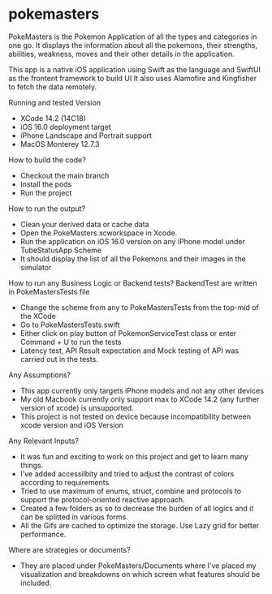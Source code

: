 # pokemasters

PokeMasters is the Pokemon Application of all the types and categories in one go. It displays the information about all the pokemons, their strengths, abilities, weakness, moves and their other details in the application.

This app is a native iOS application using Swift as the language and SwiftUI as the frontent framework to build UI
It also uses Alamofire and Kingfisher to fetch the data remotely.

Running and tested Version
 - XCode 14.2 (14C18)
 - iOS 16.0 deployment target
 - iPhone Landscape and Portrait support
 - MacOS Monterey 12.7.3

How to build the code?
 - Checkout the main branch
 - Install the pods
 - Run the project

How to run the output?
 - Clean your derived data or cache data
 - Open the PokeMasters.xcworkspace in Xcode.
 - Run the application on iOS 16.0 version on any iPhone model under TubeStatusApp Scheme
 - It should display the list of all the Pokemons and their images in the simulator

How to run any Business Logic or Backend tests?
BackendTest are written in PokeMastersTests file
 - Change the scheme from any to PokeMastersTests from the top-mid of the XCode
 - Go to PokeMastersTests.swift
 - Either click on play button of PokemonServiceTest class or enter Command + U to run the tests
 - Latency test, API Result expectation and Mock testing of API was carried out in the tests.

Any Assumptions?
 - This app currently only targets iPhone models and not any other devices
 - My old Macbook currently only support max to XCode 14.2 (any further version of xcode) is unsupported. 
 - This project is not tested on device because incompatibility between xcode version and iOS Version

Any Relevant Inputs?
 - It was fun and exciting to work on this project and get to learn many things.
 - I've added accessilbity and tried to adjust the contrast of colors according to requirements.
 - Tried to use maximum of enums, struct, combine and protocols to support the protocol-oriented reactive approach.
 - Created a few folders as so to decrease the burden of all logics and it can be splitted in various forms.
 - All the Gifs are cached to optimize the storage. Use Lazy grid for better performance.

Where are strategies or documents?
 - They are placed under PokeMasters/Documents where I've placed my visualization and breakdowns on which screen what features should be included.
   
